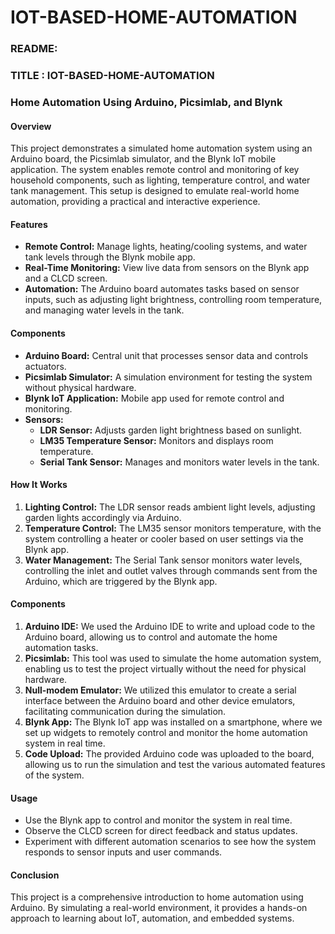 # IOT-BASED-HOME-AUTOMATION
### README: 

### TITLE : IOT-BASED-HOME-AUTOMATION
### Home Automation Using Arduino, Picsimlab, and Blynk

#### Overview
This project demonstrates a simulated home automation system using an Arduino board, the Picsimlab simulator, and the Blynk IoT mobile application. The system enables remote control and monitoring of key household components, such as lighting, temperature control, and water tank management. This setup is designed to emulate real-world home automation, providing a practical and interactive experience.

#### Features
- **Remote Control:** Manage lights, heating/cooling systems, and water tank levels through the Blynk mobile app.
- **Real-Time Monitoring:** View live data from sensors on the Blynk app and a CLCD screen.
- **Automation:** The Arduino board automates tasks based on sensor inputs, such as adjusting light brightness, controlling room temperature, and managing water levels in the tank.

#### Components
- **Arduino Board:** Central unit that processes sensor data and controls actuators.
- **Picsimlab Simulator:** A simulation environment for testing the system without physical hardware.
- **Blynk IoT Application:** Mobile app used for remote control and monitoring.
- **Sensors:**
  - **LDR Sensor:** Adjusts garden light brightness based on sunlight.
  - **LM35 Temperature Sensor:** Monitors and displays room temperature.
  - **Serial Tank Sensor:** Manages and monitors water levels in the tank.

#### How It Works
1. **Lighting Control:** The LDR sensor reads ambient light levels, adjusting garden lights accordingly via Arduino.
2. **Temperature Control:** The LM35 sensor monitors temperature, with the system controlling a heater or cooler based on user settings via the Blynk app.
3. **Water Management:** The Serial Tank sensor monitors water levels, controlling the inlet and outlet valves through commands sent from the Arduino, which are triggered by the Blynk app.

#### Components
1. **Arduino IDE:** We used the Arduino IDE to write and upload code to the Arduino board, allowing us to control and automate the home automation tasks.
2. **Picsimlab:** This tool was used to simulate the home automation system, enabling us to test the project virtually without the need for physical hardware.
3. **Null-modem Emulator:** We utilized this emulator to create a serial interface between the Arduino board and other device emulators, facilitating communication during the simulation.
4. **Blynk App:** The Blynk IoT app was installed on a smartphone, where we set up widgets to remotely control and monitor the home automation system in real time.
5. **Code Upload:** The provided Arduino code was uploaded to the board, allowing us to run the simulation and test the various automated features of the system.

#### Usage
- Use the Blynk app to control and monitor the system in real time.
- Observe the CLCD screen for direct feedback and status updates.
- Experiment with different automation scenarios to see how the system responds to sensor inputs and user commands.

#### Conclusion
This project is a comprehensive introduction to home automation using Arduino. By simulating a real-world environment, it provides a hands-on approach to learning about IoT, automation, and embedded systems.
